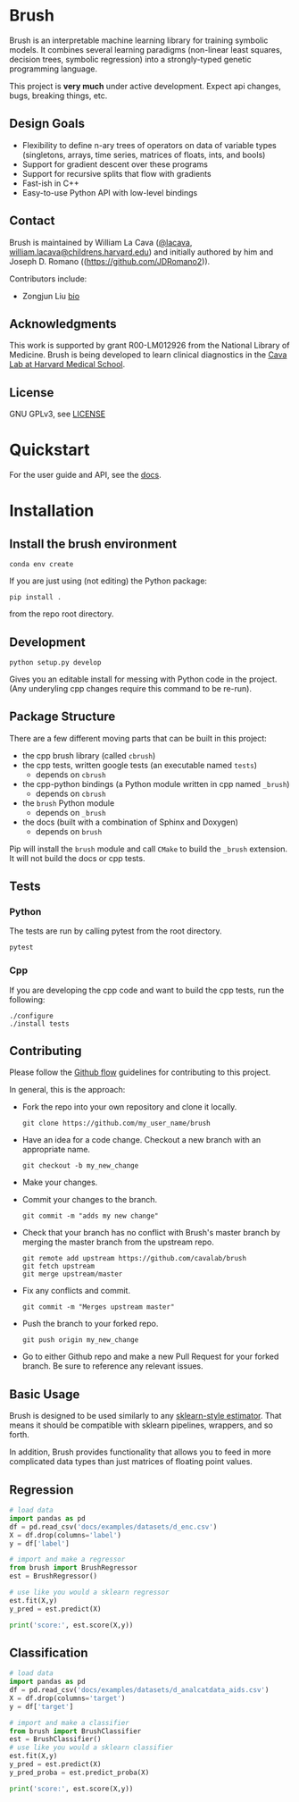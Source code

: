 # Brush

<!-- start overview -->

Brush is an interpretable machine learning library for training symbolic models. 
It combines several learning paradigms (non-linear least squares, decision trees, symbolic regression) into a strongly-typed genetic programming language. 

This project is **very much** under active development. 
Expect api changes, bugs, breaking things, etc. 

## Design Goals

- Flexibility to define n-ary trees of operators on data of variable types (singletons, arrays, time series, matrices of floats, ints, and bools)
- Support for gradient descent over these programs
- Support for recursive splits that flow with gradients
- Fast-ish in C++
- Easy-to-use Python API with low-level bindings

## Contact

Brush is maintained by William La Cava ([@lacava](https://github.com/lacava), william.lacava@childrens.harvard.edu) and initially authored by him and Joseph D. Romano ((https://github.com/JDRomano2)). 

Contributors include:

- Zongjun Liu [bio](https://cavalab.org/members/liu-zongjun/)

## Acknowledgments

This work is supported by grant R00-LM012926 from the National Library of Medicine. 
Brush is being developed to learn clinical diagnostics in the [Cava Lab at Harvard Medical School](http://cavalab.org). 

## License

GNU GPLv3, see [LICENSE](https://github.com/cavalab/brush/blob/master/LICENSE)

<!-- end overview -->

# Quickstart

For the user guide and API, see the [docs](https://cavalab.org/brush).

# Installation 

<!-- start installation -->

## Install the brush environment

```
conda env create
```

If you are just using (not editing) the Python package:

```text
pip install .
```

from the repo root directory.

## Development 

```text
python setup.py develop
```

Gives you an editable install for messing with Python code in the project. 
(Any underyling cpp changes require this command to be re-run).

## Package Structure

There are a few different moving parts that can be built in this project:

- the cpp brush library (called `cbrush`)
- the cpp tests, written google tests (an executable named `tests`)
    - depends on `cbrush`
- the cpp-python bindings (a Python module written in cpp named `_brush`)
    - depends on `cbrush`
- the `brush` Python module
    - depends on `_brush`
- the docs (built with a combination of Sphinx and Doxygen)
    - depends on `brush`


Pip will install the `brush` module and call `CMake` to build the `_brush` extension.   
It will not build the docs or cpp tests. 

## Tests

### Python

The tests are run by calling pytest from the root directory. 

```bash
pytest 
```

### Cpp

If you are developing the cpp code and want to build the cpp tests, run the following: 

```
./configure
./install tests
```

<!-- end installation -->


## Contributing

<!-- start contributing -->

Please follow the [Github flow](https://guides.github.com/introduction/flow/) guidelines for contributing to this project.

In general, this is the approach:

-   Fork the repo into your own repository and clone it locally.

    ```
    git clone https://github.com/my_user_name/brush
    ```

-   Have an idea for a code change. Checkout a new branch with an
    appropriate name.

    ```
    git checkout -b my_new_change
    ```

-   Make your changes.
-   Commit your changes to the branch.

    ```
    git commit -m "adds my new change"
    ```

-   Check that your branch has no conflict with Brush's master branch by
    merging the master branch from the upstream repo.

    ```
    git remote add upstream https://github.com/cavalab/brush
    git fetch upstream
    git merge upstream/master
    ```

-   Fix any conflicts and commit.

    ```
    git commit -m "Merges upstream master"
    ```

-   Push the branch to your forked repo.

    ```
    git push origin my_new_change
    ```

-   Go to either Github repo and make a new Pull Request for your forked
    branch. Be sure to reference any relevant issues.

<!-- end contributing -->


## Basic Usage

<!-- start basics -->

Brush is designed to be used similarly to any [sklearn-style estimator](https://sklearn.org).
That means it should be compatible with sklearn pipelines, wrappers, and so forth. 

In addition, Brush provides functionality that allows you to feed in more complicated data types than just matrices of floating point values. 

## Regression

```python
# load data
import pandas as pd
df = pd.read_csv('docs/examples/datasets/d_enc.csv')
X = df.drop(columns='label')
y = df['label']

# import and make a regressor
from brush import BrushRegressor
est = BrushRegressor()

# use like you would a sklearn regressor
est.fit(X,y)
y_pred = est.predict(X)

print('score:', est.score(X,y))
```

## Classification

```python
# load data
import pandas as pd
df = pd.read_csv('docs/examples/datasets/d_analcatdata_aids.csv')
X = df.drop(columns='target')
y = df['target']

# import and make a classifier
from brush import BrushClassifier
est = BrushClassifier()
# use like you would a sklearn classifier
est.fit(X,y)
y_pred = est.predict(X)
y_pred_proba = est.predict_proba(X)

print('score:', est.score(X,y))
```

<!-- end basics -->

